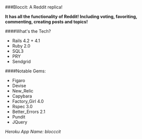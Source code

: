 ###Bloccit: A Reddit replica!

**It has all the functionality of Reddit! Including voting, favoriting, commenting, creating posts and topics!**

####What's the Tech?
* Rails 4.2 + 4.1
* Ruby 2.0
* SQL3
* PRY
* Sendgrid

####Notable Gems:
* Figaro
* Devise
* New_Relic
* Capybara
* Factory_Girl 4.0
* Rspec 3.0
* Better_Errors 2.1
* Pundit
* JQuery


_Heroku App Name: blocccit_
